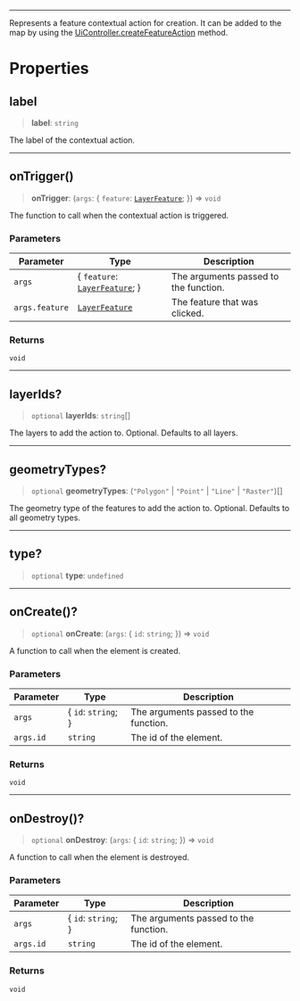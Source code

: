 ***

Represents a feature contextual action for creation.
It can be added to the map by using the [UiController.createFeatureAction](UiController.md#createfeatureaction) method.

# Properties

## label

> **label**: `string`

The label of the contextual action.

***

## onTrigger()

> **onTrigger**: (`args`: \{ `feature`: [`LayerFeature`](../Layers/LayerFeature.md); }) => `void`

The function to call when the contextual action is triggered.

### Parameters

| Parameter      | Type                                                         | Description                           |
| -------------- | ------------------------------------------------------------ | ------------------------------------- |
| `args`         | \{ `feature`: [`LayerFeature`](../Layers/LayerFeature.md); } | The arguments passed to the function. |
| `args.feature` | [`LayerFeature`](../Layers/LayerFeature.md)                  | The feature that was clicked.         |

### Returns

`void`

***

## layerIds?

> `optional` **layerIds**: `string`\[]

The layers to add the action to. Optional. Defaults to all layers.

***

## geometryTypes?

> `optional` **geometryTypes**: (`"Polygon"` | `"Point"` | `"Line"` | `"Raster"`)\[]

The geometry type of the features to add the action to. Optional. Defaults to all geometry types.

***

## type?

> `optional` **type**: `undefined`

***

## onCreate()?

> `optional` **onCreate**: (`args`: \{ `id`: `string`; }) => `void`

A function to call when the element is created.

### Parameters

| Parameter | Type                 | Description                           |
| --------- | -------------------- | ------------------------------------- |
| `args`    | \{ `id`: `string`; } | The arguments passed to the function. |
| `args.id` | `string`             | The id of the element.                |

### Returns

`void`

***

## onDestroy()?

> `optional` **onDestroy**: (`args`: \{ `id`: `string`; }) => `void`

A function to call when the element is destroyed.

### Parameters

| Parameter | Type                 | Description                           |
| --------- | -------------------- | ------------------------------------- |
| `args`    | \{ `id`: `string`; } | The arguments passed to the function. |
| `args.id` | `string`             | The id of the element.                |

### Returns

`void`

